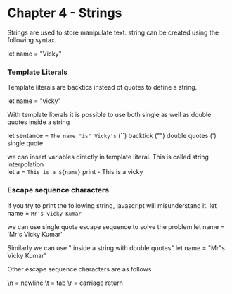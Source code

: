 # Chapter 4 - Strings

Strings are used to store manipulate text. string can be created using the following syntax.

let name = "Vicky"

### Template Literals

Template literals are backtics instead of quotes to define a string.

let name = "vicky"

With template literals it is possible to use both single as well as double quotes inside a string

let sentance = ` The name "is" Vicky's `
(``) backtick    ("") double quotes   (') single quote

we can insert variables directly in template literal. This is called string interpolation  
let a = `This is a ${name}`
print - This is a vicky

### Escape sequence characters 

If you try to print the following string, javascript will misunderstand it.
  let name = `Mr's vicky Kumar`

we can use single quote escape sequence to solve the problem
let name = 'Mr\'s Vicky Kumar'

Similarly we can use \" inside a string with double quotes"
let name = "Mr\"s Vicky Kumar"

Other escape sequence characters are as follows 

\n = newline
\t = tab
\r = carriage return
